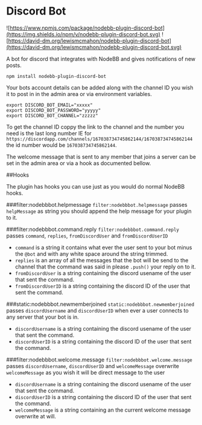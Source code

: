 # Discord Bot
![https://www.npmjs.com/package/nodebb-plugin-discord-bot](https://img.shields.io/npm/v/nodebb-plugin-discord-bot.svg)
![https://david-dm.org/lewismcmahon/nodebb-plugin-discord-bot](https://david-dm.org/lewismcmahon/nodebb-plugin-discord-bot.svg)

A bot for discord that integrates with NodeBB and gives notifications of new posts.

`npm install nodebb-plugin-discord-bot`

Your bots account details can be added along with the channel ID you wish it to post in in the admin area or via environment variables.
```
export DISCORD_BOT_EMAIL="xxxxx"
export DISCORD_BOT_PASSWORD="yyyyy"
export DISCORD_BOT_CHANNEL="zzzzz"
```

To get the channel ID coppy the link to the channel and the number you need is the last long number IE for
`https://discordapp.com/channels/167038734745862144/167038734745862144` the id number would be `167038734745862144`.

The welcome message that is sent to any member that joins a server can be set in the admin area or via a hook as documented bellow.

##Hooks

The plugin has hooks you can use just as you would do normal NodeBB hooks.

###filter:nodebbbot.helpmessage
`filter:nodebbbot.helpmessage` passes `helpMessage` as string you should append the help message for your plugin to it.

###filter:nodebbbot.command.reply
`filter:nodebbbot.command.reply` passes `command`, `replies`, `fromDiscordUser` and `fromDiscordUserID`
* `command` is a string it contains what ever the user sent to your bot minus the `@bot` and with any white space around the string trimmed.
* `replies` is an array of all the messages that the bot will be send to the channel that the command was said in please `.push()` your reply on to it.
* `fromDiscordUser` is a string containing the discord usename of the user that sent the command.
* `fromDiscordUserID` is a string containing the discord ID of the user that sent the command.

###static:nodebbbot.newmemberjoined
`static:nodebbbot.newmemberjoined` passes `discordUsername` and `discordUserID` when ever a user connects to any server that your bot is in.
* `discordUsername` is a string containing the discord usename of the user that sent the command.
* `discordUserID` is a string containing the discord ID of the user that sent the command.

###filter:nodebbbot.welcome.message
`filter:nodebbbot.welcome.message` passes `discordUsername`, `discordUserID` and `welcomeMessage` overwrite `welcomeMessage` as you wish it will be direct message to the user
* `discordUsername` is a string containing the discord usename of the user that sent the command.
* `discordUserID` is a string containing the discord ID of the user that sent the command.
* `welcomeMessage`  is a string containing an the current welcome message overwrite at will.
